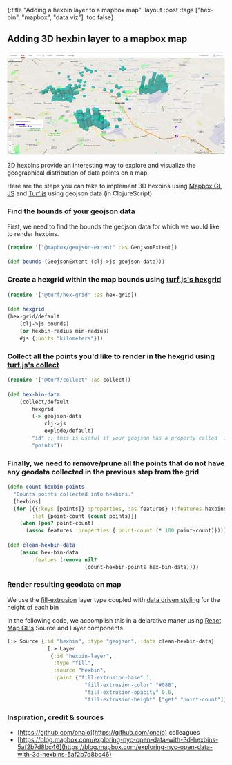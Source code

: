 {:title "Adding a hexbin layer to a mapbox map"
 :layout :post
 :tags  ["hex-bin", "mapbox", "data viz"]
 :toc false}  
 <!-- toc is for table of content -->

## Adding 3D hexbin layer to a mapbox map

![3D hexbin layer](/img/3d-hexbin.png "screenshot from ona.io")

3D hexbins provide an interesting way to explore and visualize the geographical distribution of data points on a map.

Here are the steps you can take to implement 3D hexbins using [Mapbox GL JS](https://docs.mapbox.com/mapbox-gl-js/api/) and [Turf.js](http://turfjs.org/) using geojson data (in ClojureScript)

### Find the bounds of your geojson data

First, we need to find the bounds the geojson data for which we would like to render hexbins.

```clojure
(require '["@mapbox/geojson-extent" :as GeojsonExtent])

(def bounds (GeojsonExtent (clj->js geojson-data)))
```

### Create a hexgrid within the map bounds using [turf.js's hexgrid](http://turfjs.org/docs/#hexGrid)

```clojure
(require '["@turf/hex-grid" :as hex-grid])

(def hexgrid
(hex-grid/default
    (clj->js bounds)
    (or hexbin-radius min-radius)
    #js {:units "kilometers"}))
```

### Collect all the points you'd like to render in the hexgrid using [turf.js's collect](http://turfjs.org/docs/#collect)

```clojure
(require '["@turf/collect" :as collect])

(def hex-bin-data
    (collect/default
        hexgrid
        (-> geojson-data
            clj->js
            explode/default)
        "id" ;; this is useful if your geojson has a property called `id`
        "points"))
```

### Finally, we need to remove/prune all the points that do not have any geodata collected in the previous step from the grid

```clojure
(defn count-hexbin-points
  "Counts points collected into hexbins."
  [hexbins]
  (for [{{:keys [points]} :properties, :as features} (:features hexbins)
        :let [point-count (count points)]]
    (when (pos? point-count)
      (assoc features :properties {:point-count (* 100 point-count)}))))

(def clean-hexbin-data
    (assoc hex-bin-data
        :featues (remove nil?
                         (count-hexbin-points hex-bin-data))))
```

### Render resulting geodata on map

We use the [fill-extrusion](https://docs.mapbox.com/mapbox-gl-js/style-spec/layers/#fill-extrusion) layer type coupled with [data driven styling](https://docs.mapbox.com/help/getting-started/map-design/#data-driven-styles) for the height of each bin

In the following code, we accomplish this in a delarative maner using [React Map GL's](https://visgl.github.io/react-map-gl/) Source and Layer components

```clojure
[:> Source {:id "hexbin", :type "geojson", :data clean-hexbin-data}
             [:> Layer
              {:id "hexbin-layer",
               :type "fill",
               :source "hexbin",
               :paint {"fill-extrusion-base" 1,
                         "fill-extrusion-color" "#088",
                         "fill-extrusion-opacity" 0.6,
                         "fill-extrusion-height" ["get" "point-count"]}}]]
```


### Inspiration, credit & sources
- [https://github.com/onaio](https://github.com/onaio) colleagues
- [https://blog.mapbox.com/exploring-nyc-open-data-with-3d-hexbins-5af2b7d8bc46](https://blog.mapbox.com/exploring-nyc-open-data-with-3d-hexbins-5af2b7d8bc46)
